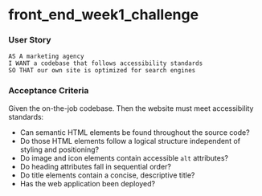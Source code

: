 # front_end_week1_challenge

### User Story

```
AS A marketing agency
I WANT a codebase that follows accessibility standards
SO THAT our own site is optimized for search engines
```

### Acceptance Criteria

Given the on-the-job codebase.
Then the website must meet accessibility standards:

* Can semantic HTML elements be found throughout the source code?
* Do those HTML elements follow a logical structure independent of styling and positioning?
* Do image and icon elements contain accessible `alt` attributes?
* Do heading attributes fall in sequential order?
* Do title elements contain a concise, descriptive title?
* Has the web application been deployed?